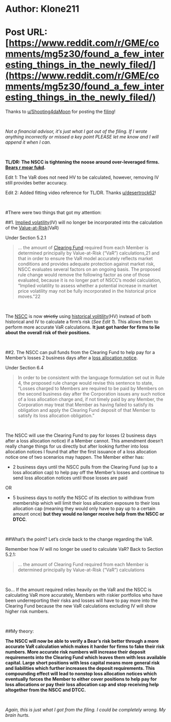 # Author: Klone211
# Post URL: [https://www.reddit.com/r/GME/comments/mg5z30/found_a_few_interesting_things_in_the_newly_filed/](https://www.reddit.com/r/GME/comments/mg5z30/found_a_few_interesting_things_in_the_newly_filed/)


Thanks to [u/Shooting4daMoon]( https://www.reddit.com/user/Shooting4daMoon) for posting the [filing]( https://www.sec.gov/rules/sro/nscc.htm#SR-NSCC-2021-004)!

&nbsp;

*Not a financial advisor, it's just what I got out of the filing. If I wrote anything incorrectly or missed a key point PLEASE let me know and I will append it when I can.*

&nbsp;

**TL/DR: The NSCC is tightening the noose around over-leveraged firms. [Bears r moar fukd](https://youtu.be/OLmQTIS9Rv4).**

Edit 1: The VaR does not need HV to be calculated, however, removing IV still provides better accuracy.

Edit 2: Added fitting video reference for TL/DR. Thanks [u/desertrock62](https://www.reddit.com/user/desertrock62)!

&nbsp;

#There were two things that got my attention:

##1. [Implied volatility]( https://www.investopedia.com/terms/i/iv.asp#:~:text=Implied%20volatility%20is%20a%20metric,it%20to%20price%20options%20contracts.)(IV) will no longer be incorporated into the calculation of the [Value-at-Risk](https://www.investopedia.com/terms/v/var.asp)(VaR)

Under Section 5.2.1
> … the amount of [Clearing Fund]( https://www.dtcc.com/~/media/Files/Downloads/legal/rules/nscc_rules.pdf) required from each Member is determined principally by Value-at-Risk (“VaR”) calculations,21 and that in order to ensure the VaR model accurately reflects market conditions and provides adequate protection against market risk, NSCC evaluates several factors on an ongoing basis. The proposed rule change would remove the following factor as one of those evaluated, because it is no longer part of NSCC’s model calculation, “Implied volatility to assess whether a potential increase in market price volatility may not be fully incorporated in the historical price moves."22

&nbsp;

The [NSCC]( https://www.investopedia.com/terms/n/nscc.asp) is now ~~strictly~~ using [historical volitility]( https://www.investopedia.com/terms/h/historicalvolatility.asp#:~:text=Historical%20volatility%20%20is%20a,in%20the%20given%20time%20period.)(HV) instead of both historical and IV to calculate a firm’s risk (*See Edit 1*). This allows them to perform more accurate VaR calculations. **It just got harder for firms to lie about the overall risk of their positions.**

&nbsp;

##2. The NSCC can pull funds from the Clearing Fund to help pay for a Member’s losses 2 business days after a [loss allocation notice]( https://www.sec.gov/rules/sro/nscc/2018/34-82428.pdf).

Under Section 6.4
> In order to be consistent with the language formulation set out in Rule 4, the proposed rule change would revise this sentence to state, “Losses charged to Members are required to be paid by Members on the second business day after the Corporation issues any such notice of a loss allocation charge and, if not timely paid by any Member, the Corporation may treat that Member as having failed to satisfy its obligation and apply the Clearing Fund deposit of that Member to satisfy its loss allocation obligation.”

&nbsp;

The NSCC will use the Clearing Fund to pay for losses (2 business days after a loss allocation notice) if a Member cannot. This amendment doesn’t really change things for us directly but after looking further into loss allocation notices I found that after the first issuance of a loss allocation notice one of two scenarios may happen. The Member either has:

- 2 business days until the NSCC pulls from the Clearing Fund (up to a loss allocation cap) to help pay off the Member’s losses and continue to send loss allocation notices until those losses are paid

OR

- 5 business days to notify the NSCC of its election to withdraw from membership which will limit their loss allocation exposure to their loss allocation cap (meaning they would only have to pay up to a certain amount once) **but they would no longer receive help from the NSCC or DTCC**.

&nbsp;

##What’s the point? Let’s circle back to the change regarding the VaR.

Remember how IV will no longer be used to calculate VaR? Back to Section 5.2.1:
> … the amount of Clearing Fund required from each Member is determined principally by Value-at-Risk (“VaR”) calculations

&nbsp;

So… If  the amount required relies heavily on the VaR and the NSCC is calculating VaR more accurately, Members with riskier portfolios who have been underreporting their risks and losses will have to pay more into the Clearing Fund because the new VaR calculations excluding IV will show higher risk numbers.

&nbsp;

##My theory:

**The NSCC will now be able to verify a Bear’s risk better through a more accurate VaR calculation which makes it harder for firms to fake their risk numbers. More accurate risk numbers will increase their deposit requirements into the Clearing Fund which leaves them with less available capital. Large short positions with less capital means more general risk and liabilities which further increases the deposit requirements. This compounding effect will lead to nonstop loss allocation notices which eventually forces the Member to either cover positions to help pay for loss allocations or pay their loss allocation cap and stop receiving help altogether from the NSCC and DTCC.**

&nbsp;

*Again, this is just what I got from the filing. I could be completely wrong. My brain hurts.*